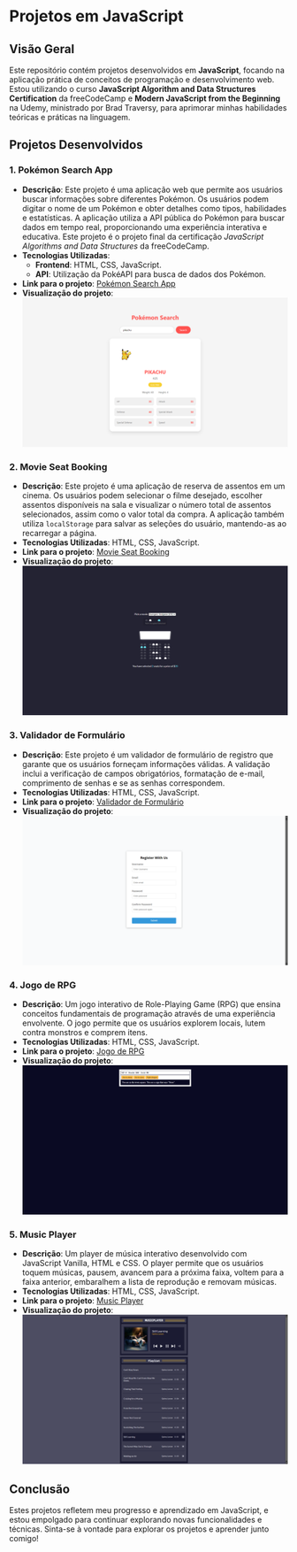 # Projetos em JavaScript

## Visão Geral

Este repositório contém projetos desenvolvidos em **JavaScript**, focando na aplicação prática de conceitos de programação e desenvolvimento web. Estou utilizando o curso **JavaScript Algorithm and Data Structures Certification** da freeCodeCamp e **Modern JavaScript from the Beginning** na Udemy, ministrado por Brad Traversy, para aprimorar minhas habilidades teóricas e práticas na linguagem.

## Projetos Desenvolvidos

### 1. Pokémon Search App

- **Descrição**: Este projeto é uma aplicação web que permite aos usuários buscar informações sobre diferentes Pokémon. Os usuários podem digitar o nome de um Pokémon e obter detalhes como tipos, habilidades e estatísticas. A aplicação utiliza a API pública do Pokémon para buscar dados em tempo real, proporcionando uma experiência interativa e educativa. Este projeto é o projeto final da certificação *JavaScript Algorithms and Data Structures* da freeCodeCamp.
- **Tecnologias Utilizadas**: 
  - **Frontend**: HTML, CSS, JavaScript.
  - **API**: Utilização da PokéAPI para busca de dados dos Pokémon.
- **Link para o projeto**: [Pokémon Search App](https://github.com/GHERARDI-JOAO/JAVASCRIPT-PROJETOS/tree/main/PokemonSearch)
- **Visualização do projeto**: ![Pokémon Search App](https://github.com/GHERARDI-JOAO/JAVASCRIPT-PROJETOS/blob/main/PokemonSearch/Captura%20de%20Tela%20(52).png)

### 2. Movie Seat Booking

- **Descrição**: Este projeto é uma aplicação de reserva de assentos em um cinema. Os usuários podem selecionar o filme desejado, escolher assentos disponíveis na sala e visualizar o número total de assentos selecionados, assim como o valor total da compra. A aplicação também utiliza `localStorage` para salvar as seleções do usuário, mantendo-as ao recarregar a página.
- **Tecnologias Utilizadas**: HTML, CSS, JavaScript.
- **Link para o projeto**: [Movie Seat Booking](https://github.com/GHERARDI-JOAO/JAVASCRIPT-PROJETOS/tree/main/movieSeat)
- **Visualização do projeto**: ![Movie Seat Booking](https://github.com/GHERARDI-JOAO/JAVASCRIPT-PROJETOS/blob/main/movieSeat/Captura%20de%20Tela%20(50).png)


### 3. Validador de Formulário

- **Descrição**: Este projeto é um validador de formulário de registro que garante que os usuários forneçam informações válidas. A validação inclui a verificação de campos obrigatórios, formatação de e-mail, comprimento de senhas e se as senhas correspondem.
- **Tecnologias Utilizadas**: HTML, CSS, JavaScript.
- **Link para o projeto**: [Validador de Formulário](https://github.com/GHERARDI-JOAO/JAVASCRIPT-PROJETOS/tree/main/formRegistration)
- **Visualização do projeto**: ![Formulário de Registro](https://github.com/GHERARDI-JOAO/JAVASCRIPT-PROJETOS/blob/main/formRegistration/Captura%20de%20Tela%20(32).png)

### 4. Jogo de RPG

- **Descrição**: Um jogo interativo de Role-Playing Game (RPG) que ensina conceitos fundamentais de programação através de uma experiência envolvente. O jogo permite que os usuários explorem locais, lutem contra monstros e comprem itens.
- **Tecnologias Utilizadas**: HTML, CSS, JavaScript.
- **Link para o projeto**: [Jogo de RPG](https://github.com/GHERARDI-JOAO/JAVASCRIPT-PROJETOS/tree/main/rolePlayingGame)
- **Visualização do projeto**: ![Jogo de RPG](https://github.com/GHERARDI-JOAO/JAVASCRIPT-PROJETOS/blob/main/rolePlayingGame/Imagens%20do%20Jogo/Captura%20de%20Tela%20(27).png)

### 5. Music Player

- **Descrição**: Um player de música interativo desenvolvido com JavaScript Vanilla, HTML e CSS. O player permite que os usuários toquem músicas, pausem, avancem para a próxima faixa, voltem para a faixa anterior, embaralhem a lista de reprodução e removam músicas.
- **Tecnologias Utilizadas**: HTML, CSS, JavaScript.
- **Link para o projeto**: [Music Player](https://github.com/GHERARDI-JOAO/JAVASCRIPT-PROJETOS/tree/main/musicPlayer)
- **Visualização do projeto**: ![Music Player](https://github.com/GHERARDI-JOAO/JAVASCRIPT-PROJETOS/blob/main/musicPlayer/musicPlayer.png)

## Conclusão

Estes projetos refletem meu progresso e aprendizado em JavaScript, e estou empolgado para continuar explorando novas funcionalidades e técnicas. Sinta-se à vontade para explorar os projetos e aprender junto comigo!

